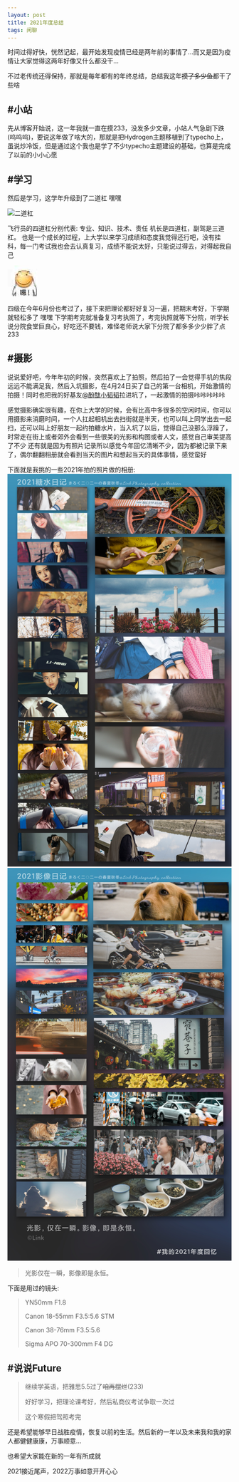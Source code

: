 ```yaml
---
layout: post
title: 2021年度总结
tags: 闲聊
---
```


时间过得好快，恍然记起，最开始发现疫情已经是两年前的事情了...而又是因为疫情让大家觉得这两年好像又什么都没干...

不过老传统还得保持，那就是每年都有的年终总结，总结我这年~~摸了多少鱼~~都干了些啥

## #小站

先从博客开始说，这一年我就一直在摸233，没发多少文章，小站人气急剧下跌(呜呜呜)，要说这年做了啥大的，那就是把Hydrogen主题移植到了typecho上，虽说炒冷饭，但是通过这个我也是学了不少typecho主题建设的基础，也算是完成了以前的小小心愿

## #学习

然后是学习，这学年升级到了二道杠 嘿嘿

![二道杠](/usrimg/2021year-3.png)

飞行员的四道杠分别代表: 专业、知识、技术、责任
机长是四道杠，副驾是三道杠。
也是一个成长的过程，上大学以来学习成绩和态度我觉得还行吧，没有挂科，每一门考试我也会去认真复习，成绩不能说太好，只能说过得去，对得起我自己

![嗯！](/usrimg/2021-4.png)

四级在今年6月份也考过了，接下来把理论都好好复习一遍，把期末考好，下学期就轻松多了 嘿嘿
下学期考完就准备复习考执照了，考完执照就等下分院，听学长说分院食堂巨良心，好吃还不要钱，难怪老师说大家下分院了都多多少少胖了点233

## #摄影

说说爱好吧，今年年初的时候，突然喜欢上了拍照，然后拍了一会觉得手机的焦段远远不能满足我，然后入坑摄影，在4月24日买了自己的第一台相机，开始激情的拍摄！同时也把我的好基友[@酚酞小韬韬](http://bykickyyy.xyz/)拉进坑了，一起激情的拍摄咔咔咔咔咔

感觉摄影确实很有趣，在你上大学的时候，会有比高中多很多的空闲时间，你可以用摄影来消磨时间，一个人扛起相机出去扫街就是半天，也可以叫上同学出去一起扫，还可以叫上好朋友一起约拍糖水片，当入坑了以后，觉得自己没那么浮躁了，时常走在街上或者郊外会看到一些很美的光影和构图或者人文，感觉自己审美提高了不少
还有就是因为有照片记录所以感觉今年回忆清晰不少，因为都被记录下来了，偶尔翻翻相册就会看到当天的图片和想起当天的具体事情，感觉蛮好

下面就是我挑的一些2021年拍的照片做的相册:
![](/usrimg/2021year.png)
![](/usrimg/2021year-2.png)

> 光影仅在一瞬，影像即是永恒。

下面是用过的镜头:
> YN50mm F1.8
>
> Canon 18-55mm F3.5:5.6 STM
>
> Canon 38-76mm F3.5:5.6
>
> Sigma APO 70-300mm F4 DG

## #说说Future
> 继续学英语，把雅思5.5过了~~咱再摆烂~~(233)
>
> 好好学习，把理论课考好，然后私商仪考试争取一次过
>
> 这个寒假把驾照考完

还是希望能够早日战胜疫情，恢复以前的生活。然后新的一年以及未来我和我的家人都健健康康，万事顺意...

也希望大家能在新的一年有所成就

2021接近尾声，2022万事如意开开心心
